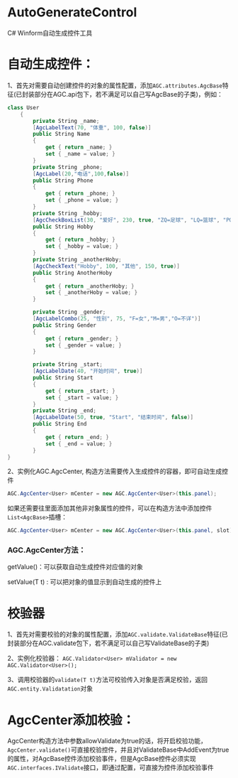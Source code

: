 # AutoGenerateControl
C# Winform自动生成控件工具

# 自动生成控件：
1、首先对需要自动创建控件的对象的属性配置，添加`AGC.attributes.AgcBase`特征(已封装部分在AGC.api包下，若不满足可以自己写AgcBase的子类)，例如：
```csharp
class User
    {
        private String _name;
        [AgcLabelText(70, "体重", 100, false)]
        public String Name
        {
            get { return _name; }
            set { _name = value; }
        }
        private String _phone;
        [AgcLabel(20,"电话",100,false)]
        public String Phone
        {
            get { return _phone; }
            set { _phone = value; }
        }
        private String _hobby;
        [AgcCheckBoxList(30, "爱好", 230, true, "ZQ=足球", "LQ=篮球", "PQ=排球")]
        public String Hobby
        {
            get { return _hobby; }
            set { _hobby = value; }
        }
        private String _anotherHoby;
        [AgcCheckText("Hobby", 100, "其他", 150, true)]
        public String AnotherHoby
        {
            get { return _anotherHoby; }
            set { _anotherHoby = value; }
        }

        private String _gender;
        [AgcLabelCombo(25, "性别", 75, "F=女","M=男","O=不详")]
        public String Gender
        {
            get { return _gender; }
            set { _gender = value; }
        }

        private String _start;
        [AgcLabelDate(40, "开始时间", true)]
        public String Start
        {
            get { return _start; }
            set { _start = value; }
        }
        private String _end;
        [AgcLabelDate(50, true, "Start", "结束时间", false)]
        public String End
        {
            get { return _end; }
            set { _end = value; }
        }
}
```
2、实例化AGC.AgcCenter<T>, 构造方法需要传入生成控件的容器，即可自动生成控件
```csharp
AGC.AgcCenter<User> mCenter = new AGC.AgcCenter<User>(this.panel);
```
如果还需要往里面添加其他非对象属性的控件，可以在构造方法中添加控件`List<AgcBase>`插槽：
```csharp
AGC.AgcCenter<User> mCenter = new AGC.AgcCenter<User>(this.panel, slot);
```

### AGC.AgcCenter<T>方法：
    
getValue()：可以获取自动生成控件对应值的对象
    
setValue(T t) : 可以把对象的值显示到自动生成的控件上

# 校验器
1、首先对需要校验的对象的属性配置，添加`AGC.validate.ValidateBase`特征(已封装部分在AGC.validate包下，若不满足可以自己写ValidateBase的子类)

2、实例化校验器：
`AGC.Validator<User> mValidator = new AGC.Validator<User>();`

3、调用校验器的`validate(T t)`方法可校验传入对象是否满足校验，返回`AGC.entity.Validatation`对象

# AgcCenter添加校验：
AgcCenter构造方法中参数allowValidate为true的话，将开启校验功能，`AgcCenter.validate()`可直接校验控件，并且对ValidateBase中AddEvent为true的属性，对AgcBase控件添加校验事件，但是AgcBase控件必须实现 `AGC.interfaces.IValidate`接口，即通过配置，可直接为控件添加校验事件
